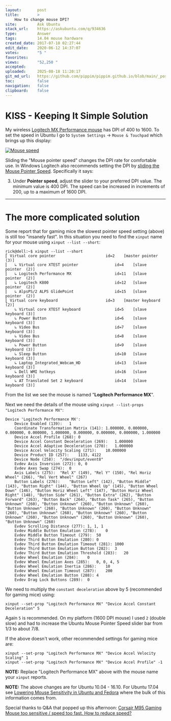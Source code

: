 ```yaml
---
layout:       post
title:        >
    How to change mouse DPI?
site:         Ask Ubuntu
stack_url:    https://askubuntu.com/q/934636
type:         Answer
tags:         14.04 mouse hardware
created_date: 2017-07-10 02:27:44
edit_date:    2020-06-12 14:37:07
votes:        "5 "
favorites:    
views:        "52,250 "
accepted:     
uploaded:     2025-08-18 11:20:17
git_md_url:   https://github.com/pippim/pippim.github.io/blob/main/_posts/2017/2017-07-10-How-to-change-mouse-DPI_.md
toc:          false
navigation:   false
clipboard:    false
---
```


# KISS - Keeping It Simple Solution

My wireless [Logitech MX Performance mouse][1] has DPI of 400 to 1600. To set the speed in Ubuntu I go to `System Settings` -> `Mouse & Touchpad` which brings up this display:

[![Mouse speed][2]][2]

Sliding the "Mouse pointer speed" changes the DPI rate for comfortable use. In Windows Logitech also recommends setting the DPI by [sliding the Mouse Pointer Speed][3]. Specifically it says:

3. Under **Pointer speed**, adjust the slider to your preferred DPI value. The minimum value is 400 DPI. The speed can be increased in increments of 200, up to a maximum of 1600 DPI.


----------


# The more complicated solution

Some report that for gaming mice the slowest pointer speed setting (above) is still too "insanely fast". In this situation you need to find the `xinput` name for your mouse using `xinput --list --short`:

``` 
rick@dell:~$ xinput --list --short
⎡ Virtual core pointer                      id=2    [master pointer  (3)]
⎜   ↳ Virtual core XTEST pointer                id=4    [slave  pointer  (2)]
⎜   ↳ Logitech Performance MX                   id=11   [slave  pointer  (2)]
⎜   ↳ Logitech K800                             id=12   [slave  pointer  (2)]
⎜   ↳ AlpsPS/2 ALPS GlidePoint                  id=15   [slave  pointer  (2)]
⎣ Virtual core keyboard                     id=3    [master keyboard (2)]
    ↳ Virtual core XTEST keyboard               id=5    [slave  keyboard (3)]
    ↳ Power Button                              id=6    [slave  keyboard (3)]
    ↳ Video Bus                                 id=7    [slave  keyboard (3)]
    ↳ Video Bus                                 id=8    [slave  keyboard (3)]
    ↳ Power Button                              id=9    [slave  keyboard (3)]
    ↳ Sleep Button                              id=10   [slave  keyboard (3)]
    ↳ Laptop_Integrated_Webcam_HD               id=13   [slave  keyboard (3)]
    ↳ Dell WMI hotkeys                          id=16   [slave  keyboard (3)]
    ↳ AT Translated Set 2 keyboard              id=14   [slave  keyboard (3)]
```

From the list we see the mouse is named "**Logitech Performance MX**".

Next we need the details of the mouse using `xinput --list-props "Logitech Performance MX"`:

``` 
Device 'Logitech Performance MX':
    Device Enabled (139):   1
    Coordinate Transformation Matrix (141): 1.000000, 0.000000, 0.000000, 0.000000, 1.000000, 0.000000, 0.000000, 0.000000, 1.000000
    Device Accel Profile (268): 0
    Device Accel Constant Deceleration (269):   1.000000
    Device Accel Adaptive Deceleration (270):   1.000000
    Device Accel Velocity Scaling (271):    10.000000
    Device Product ID (257):    1133, 4122
    Device Node (258):  "/dev/input/event8"
    Evdev Axis Inversion (272): 0, 0
    Evdev Axes Swap (274):  0
    Axis Labels (275):  "Rel X" (149), "Rel Y" (150), "Rel Horiz Wheel" (266), "Rel Vert Wheel" (267)
    Button Labels (276):    "Button Left" (142), "Button Middle" (143), "Button Right" (144), "Button Wheel Up" (145), "Button Wheel Down" (146), "Button Horiz Wheel Left" (147), "Button Horiz Wheel Right" (148), "Button Side" (261), "Button Extra" (262), "Button Forward" (263), "Button Back" (264), "Button Task" (265), "Button Unknown" (260), "Button Unknown" (260), "Button Unknown" (260), "Button Unknown" (260), "Button Unknown" (260), "Button Unknown" (260), "Button Unknown" (260), "Button Unknown" (260), "Button Unknown" (260), "Button Unknown" (260), "Button Unknown" (260), "Button Unknown" (260)
    Evdev Scrolling Distance (277): 1, 1, 1
    Evdev Middle Button Emulation (278):    0
    Evdev Middle Button Timeout (279):  50
    Evdev Third Button Emulation (280): 0
    Evdev Third Button Emulation Timeout (281): 1000
    Evdev Third Button Emulation Button (282):  3
    Evdev Third Button Emulation Threshold (283):   20
    Evdev Wheel Emulation (284):    0
    Evdev Wheel Emulation Axes (285):   0, 0, 4, 5
    Evdev Wheel Emulation Inertia (286):    10
    Evdev Wheel Emulation Timeout (287):    200
    Evdev Wheel Emulation Button (288): 4
    Evdev Drag Lock Buttons (289):  0
```

We need to multiply the `constant deceleration` above by 5 (recommended for gaming mice) using:

``` 
xinput --set-prop "Logitech Performance MX" "Device Accel Constant Deceleration" 5
```

Again `5` is recommended. On my platform (1600 DPI mouse) I used `2` (double slow) and had to increase the Ubuntu Mouse Pointer Speed slider bar from 1/3 to about 7/8.

If the above doesn't work, other recommended settings for gaming mice are:

``` 
xinput --set-prop "Logitech Performance MX" "Device Accel Velocity Scaling" 1
xinput --set-prop "Logitech Performance MX" "Device Accel Profile" -1
```

**NOTE:** Replace "Logitech Performance MX" above with the mouse name your `xinput` reports.

**NOTE:** The above changes are for Ubuntu 10.04 - 16.10. For Ubuntu 17.04 see [Lowering Mouse Sensitivity in Ubuntu and Fedora][4] where the bulk of this information comes from.

Special thanks to Q&A that popped up this afternoon: [Corsair M95 Gaming Mouse too sensitive / speed too fast. How to reduce speed?][5]


  [1]: https://www.logitech.com/en-ca/product/performance-mouse-mx
  [2]: https://pippim.github.io/assets/img/posts/2017/u0n9k.png
  [3]: http://support.logitech.com/en_us/article/Set-MX-Master-mouse-sensitivity-and-pointer-speed-with-Logitech-Options?product=a0qi0000006Njj9AAC
  [4]: https://patrickmn.com/aside/lowering-gaming-mouse-sensitivity-in-ubuntu-9-10/
  [5]: https://askubuntu.com/questions/934906/corsair-m95-gaming-mouse-too-sensitive-speed-too-fast-how-to-reduce-speed/934908#934908
